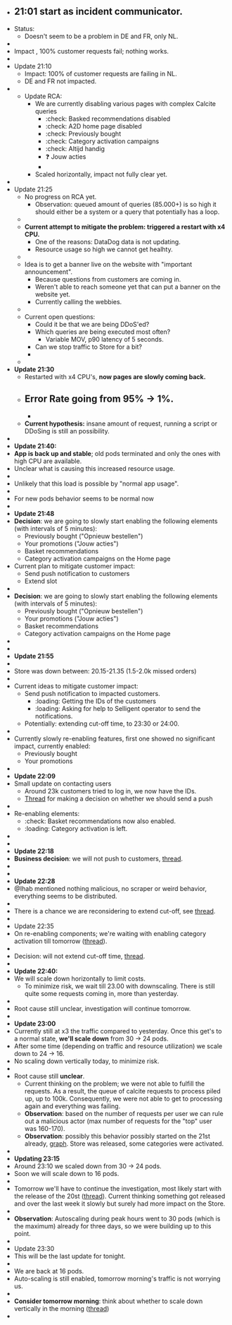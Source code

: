 - 21:01 start as incident communicator.
	-
- Status:
	- Doesn't seem to be a problem in DE and FR, only NL.
-
- Impact , 100% customer requests fail; nothing works.
-
- Update 21:10
	- Impact: 100% of customer requests are failing in NL.
	- DE and FR not impacted.
-
	- Update RCA:
		- We are currently disabling various pages with complex Calcite queries
			- :check: Basked recommendations disabled
			- :check: A2D home page disabled
			- :check: Previously bought
			- :check: Category activation campaigns
			- :check: Altijd handig
			- :question: Jouw acties
			-
		- Scaled horizontally, impact not fully clear yet.
-
- Update 21:25
	- No progress on RCA yet.
		- Observation: queued amount of queries (85.000+) is so high it should either be a system or a query that potentially has a loop.
	-
	- **Current attempt to mitigate the problem: triggered a restart with x4 CPU.**
		- One of the reasons: DataDog data is not updating.
		- Resource usage so high we cannot get healhty.
	-
	- Idea is to get a banner live on the website with "important announcement".
		- Because questions from customers are coming in.
		- Weren't able to reach someone yet that can put a banner on the website yet.
		- Currently calling the webbies.
	-
	- Current open questions:
		- Could it be that we are being DDoS'ed?
		- Which queries are being executed most often?
			- Variable MOV, p90 latency of 5 seconds.
		- Can we stop traffic to Store for a bit?
		-
	-
- **Update 21:30**
	- Restarted with x4 CPU's, **now pages are slowly coming back.**
	- Error Rate going from 95% -> 1%.
		-
		-
	- **Current hypothesis:** insane amount of request, running a script or DDoSing is still an possibility.
-
- **Update 21:40:**
- **App is back up and stable**; old pods terminated and only the ones with high CPU are available.
- Unclear what is causing this increased resource usage.
-
- Unlikely that this load is possible by "normal app usage".
-
- For new pods behavior seems to be normal now
-
- **Update 21:48**
- **Decision**: we are going to slowly start enabling the following elements (with intervals of 5 minutes):
	- Previously bought ("Opnieuw bestellen")
	- Your promotions ("Jouw acties")
	- Basket recommendations
	- Category activation campaigns on the Home page
- Current plan to mitigate customer impact:
	- Send push notification to customers
	- Extend slot
-
- **Decision**: we are going to slowly start enabling the following elements (with intervals of 5 minutes):
	- Previously bought ("Opnieuw bestellen")
	- Your promotions ("Jouw acties")
	- Basket recommendations
	- Category activation campaigns on the Home page
-
-
- **Update 21:55**
-
- Store was down between: 20.15-21.35 (1.5-2.0k missed orders)
-
- Current ideas to mitigate customer impact:
	- Send push notification to impacted customers.
		- :loading: Getting the IDs of the customers
		- :loading: Asking for help to Selligent operator to send the notifications.
	- Potentially: extending cut-off time, to 23:30 or 24:00.
-
- Currently slowly re-enabling features, first one showed no significant impact, currently enabled:
	- Previously bought
	- Your promotions
-
- **Update 22:09**
- Small update on contacting users
	- Around 23k customers tried to log in, we now have the IDs.
	- [Thread](https://teampicnic.slack.com/archives/C06S1EAEVR7/p1711573654191089) for making a decision on whether we should send a push
-
- Re-enabling elements:
	- :check: Basket recommendations now also enabled.
	- :loading: Category activation is left.
-
-
- **Update 22:18**
- **Business decision**: we will not push to customers, [thread](https://teampicnic.slack.com/archives/C06S1EAEVR7/p1711574169750729?thread_ts=1711573654.191089&cid=C06S1EAEVR7).
-
-
- **Update 22:28**
- @Ihab mentioned nothing malicious, no scraper or weird behavior, everything seems to be distributed.
-
- There is a chance we are reconsidering to extend cut-off, see [thread](https://teampicnic.slack.com/archives/C06S1EAEVR7/p1711574636559649?thread_ts=1711573954.502889&cid=C06S1EAEVR7).
-
- Update 22:35
- On re-enabling components; we're waiting with enabling category activation till tomorrow ([thread](https://teampicnic.slack.com/archives/C06S1EAEVR7/p1711574974021579?thread_ts=1711572017.790569&cid=C06S1EAEVR7)).
-
- Decision: will not extend cut-off time, [thread](https://teampicnic.slack.com/archives/C06S1EAEVR7/p1711575140504929?thread_ts=1711573954.502889&cid=C06S1EAEVR7).
-
- **Update 22:40:**
- We will scale down horizontally to limit costs.
	- To minimize risk, we wait till 23.00 with downscaling. There is still quite some requests coming in, more than yesterday.
-
- Root cause still unclear, investigation will continue tomorrow.
-
- **Update 23:00**
- Currently still at x3 the traffic compared to yesterday. Once this get's to a normal state, **we'll scale down** from 30 -> 24 pods.
- After some time (depending on traffic and resource utilization) we scale down to 24 -> 16.
- No scaling down vertically today, to minimize risk.
-
- Root cause still **unclear**.
	- Current thinking on the problem; we were not able to fulfill the requests. As a result, the queue of calcite requests to process piled up, up to 100k. Consequently, we were not able to get to processing again and everything was failing.
	- **Observation**: based on the number of requests per user we can rule out a malicious actor (max number of requests for the "top" user was 160-170).
	- **Observation**: possibly this behavior possibly started on the 21st already, [graph](https://grafana-prod.nl.picnicinternational.com/d/i1U1ZL3nk/ppp-overview?orgId=1&from=1710111600000&to=1711666799000&viewPanel=3).  Store was released, some categories were activated.
-
- **Updating 23:15**
- Around 23:10 we scaled down from 30 -> 24 pods.
- Soon we will scale down to 16 pods.
-
- Tomorrow we'll have to continue the investigation, most likely start with the release of the 20st ([thread](https://teampicnic.slack.com/archives/C06S1EAEVR7/p1711577485983759?thread_ts=1711576858.662659&cid=C06S1EAEVR7)). Current thinking something got released and over the last week it slowly but surely had more impact on the Store.
-
- **Observation**: Autoscaling during peak hours went to 30 pods (which is the maximum) already for three days, so we were building up to this point.
-
- Update 23:30
- This will be the last update for tonight.
-
- We are back at 16 pods.
- Auto-scaling is still enabled, tomorrow morning's traffic is not worrying us.
-
- **Consider tomorrow morning**: think about whether to scale down vertically in the morning ([thread](https://teampicnic.slack.com/archives/C06S1EAEVR7/p1711578117679049?thread_ts=1711577590.706949&cid=C06S1EAEVR7))
-